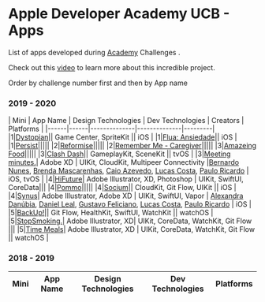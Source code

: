 # Apple Developer Academy UCB - Apps 

List of apps developed during [Academy](https://developeracademyucb.com.br) Challenges .

Check out this [video](https://www.youtube.com/watch?v=GMFP9rOa5iA)  to learn more about this incredible project.

Order by challenge number first and then by App name
<!-- PLEASE READ! -->
<!-- Enter the application name below in mini challenge order and then alphabetically by the first name.-->
<!-- If your application is not part of any mini challenge type "-" in the Mini n˚ column. -->

### 2019 - 2020
| Mini | App Name | Design Technologies | Dev Technologies | Creators | Platforms |
|------|------|--------------|--------------|---------|
|1|[Dystopian](https://apps.apple.com/us/app/dystopian/id1465940148)|| Game Center, SpriteKit || iOS |
|1|[Flua: Ansiedade](https://apps.apple.com/br/app/flua-ansiedade/id1469923904)|| iOS |
|1|[Persist](https://apps.apple.com/br/app/persist/id1469632896)|||||
|2|[Reformise](https://apps.apple.com/br/app/reformise/id1480899346)|||||
|2|[Remember Me - Caregiver](https://apps.apple.com/br/app/remember-me-caregiver/id1481000591)|||||
|3|[Amazeing Food](https://apps.apple.com/br/app/amazeing-food/id1495912117)|||||
|3|[Clash Dash](https://apps.apple.com/us/app/clash-dash/id1498377216)|| GameplayKit, SceneKit || tvOS |
|3|[Meeting minutes.](https://apps.apple.com/br/app/meeting-minutes/id1497013430)| Adobe XD | UIKit, CloudKit, Multipeer Connectivity |[Bernardo Nunes](https://www.linkedin.com/in/bernardo-jacob-nunes-388b32185/), [Brenda Mascarenhas](https://www.linkedin.com/in/brmasc/), [Caio Azevedo](https://www.linkedin.com/in/caio-azevedo-de-almeida-90754a17b/), [Lucas Costa](https://www.linkedin.com/in/lucas-costa-52257b170/), [Paulo Ricardo](https://www.linkedin.com/in/pauloricardoav/) | iOS, tvOS |
|4|[HiFuture](https://apps.apple.com/br/app/hifuture/id1510629091)| Adobe Illustrator, XD, Photoshop | UIKit, SwiftUI, CoreData|||
|4|[Pommo](https://apps.apple.com/az/app/pommo/id1513669255)|||||
|4|[Socium](https://apps.apple.com/br/app/socium/id1513637942)|| CloudKit, Git Flow, UIKit || iOS |
|4|[Synus](https://apps.apple.com/pt/app/synus/id1514656519)| Adobe Illustrator, Adobe XD | UIKit, SwiftUI, Vapor | [Alexandra Danúbia](https://www.linkedin.com/in/alexandra-charmen-07836b163/), [Daniel Leal](https://www.linkedin.com/in/daniel-leal-de-sousa-47b53816b/), [Gustavo Feliciano](https://www.linkedin.com/in/gustavo-feliciano-figueiredo-85947016a/), [Lucas Costa](https://www.linkedin.com/in/lucas-costa-52257b170/), [Paulo Ricardo](https://www.linkedin.com/in/pauloricardoav/) | iOS |
|5|[BackUp!](https://apps.apple.com/us/app/id1519297748)|| Git Flow, HealthKit, SwiftUI, WatchKit || watchOS |
|5|[StopSmoking.](https://apps.apple.com/br/app/stopsmoking/id1519508820)| Adobe Illustrator, XD| UIKit, CoreData, WatchKit, Git Flow ||| 
|5|[Time Meals](https://apps.apple.com/us/app/id1519529652)| Adobe Illustrator, XD | UIKit, CoreData, WatchKit, Git Flow || watchOS |

### 2018 - 2019
| Mini | App Name | Design Technologies | Dev Technologies | Platforms |
|------|------|--------------|--------------|-----------|
